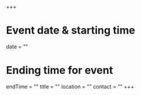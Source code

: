 +++
# Event date & starting time
date = ""
# Ending time for event
endTime = ""
title = ""
location = ""
contact = ""
+++
